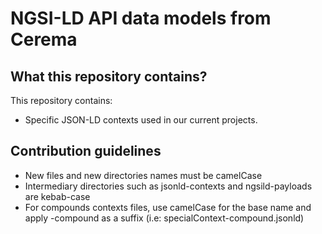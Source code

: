 # NGSI-LD API data models from Cerema
## What this repository contains?
This repository contains:
* Specific JSON-LD contexts used in our current projects.
## Contribution guidelines
* New files and new directories names must be camelCase
* Intermediary directories such as jsonld-contexts and ngsild-payloads are kebab-case
* For compounds contexts files, use camelCase for the base name and apply -compound as a suffix (i.e: specialContext-compound.jsonld)
